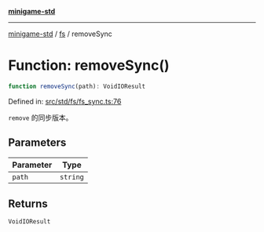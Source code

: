 [**minigame-std**](../../../README.md)

***

[minigame-std](../../../README.md) / [fs](../README.md) / removeSync

# Function: removeSync()

```ts
function removeSync(path): VoidIOResult
```

Defined in: [src/std/fs/fs\_sync.ts:76](https://github.com/JiangJie/minigame-std/blob/8c5db4b9c3dabb4d0435a493922f29b60a730f0d/src/std/fs/fs_sync.ts#L76)

`remove` 的同步版本。

## Parameters

| Parameter | Type |
| ------ | ------ |
| `path` | `string` |

## Returns

`VoidIOResult`
